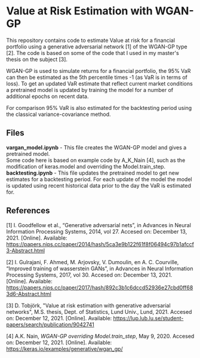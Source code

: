 # Value at Risk Estimation with WGAN-GP

This repository contains code to estimate Value at risk for a financial portfolio using a generative adversarial network [1] of the WGAN-GP type [2].
The code is based on some of the code that I used in my master's thesis on the subject [3].

WGAN-GP is used to simulate returns for a financial portfolio, the 95% VaR can then be estimated as the 5th percentile times -1 (as VaR is in terms of loss).
To get an updated VaR estimate that reflect current market conditions a pretrained model is updated by training the model for a number of additional epochs on recent data.

For comparison 95% VaR is also estimated for the backtesting period using the classical variance-covariance method. 

## Files

**vargan_model.ipynb** - This file creates the WGAN-GP model and gives a pretrained model.  
Some code here is based on example code by A_K_Nain [4], such as the modification of keras.model and overriding the Model.train_step.  
**backtesting.ipynb** - This file updates the pretrained model to get new estimates for a backtesting period. For each update of the model the model is updated using recent historical data prior to the day the VaR is estimated for.

## References
[1] I. Goodfellow et al., “Generative adversarial nets”, in Advances in Neural Information Processing Systems, 2014, vol 27.
Accesed on: December 13, 2021. [Online]. Available: https://papers.nips.cc/paper/2014/hash/5ca3e9b122f61f8f06494c97b1afccf3-Abstract.html

[2] I. Gulrajani, F. Ahmed, M. Arjovsky, V. Dumoulin, en A. C. Courville, “Improved training of wasserstein GANs”, in Advances in Neural Information Processing Systems, 2017, vol 30.
Accesed on: December 13, 2021. [Online]. Available: https://papers.nips.cc/paper/2017/hash/892c3b1c6dccd52936e27cbd0ff683d6-Abstract.html

[3] D. Tobjörk, "Value at risk estimation with generative adversarial networks", M.S. thesis, Dept. of Statistics, Lund Univ., Lund, 2021. Accesed on: December 12, 2021. [Online].
Available: https://lup.lub.lu.se/student-papers/search/publication/9042741 

[4] A.K. Nain, <em>WGAN-GP overriding Model.train_step</em>, May 9, 2020. Accesed on: December 12, 2021. [Online].
Available: https://keras.io/examples/generative/wgan_gp/

